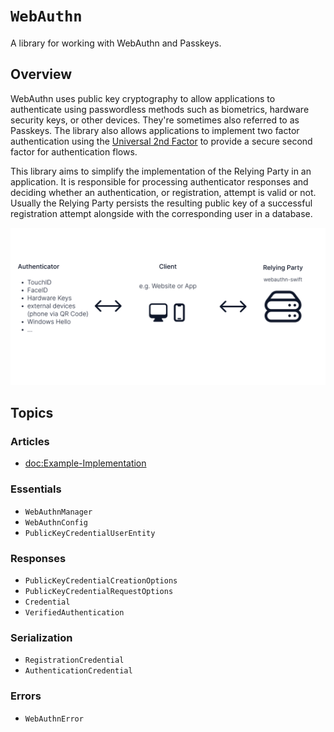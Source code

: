 # ``WebAuthn``

A library for working with WebAuthn and Passkeys.

## Overview

WebAuthn uses public key cryptography to allow applications to authenticate using passwordless methods
such as biometrics, hardware security keys, or other devices. They're sometimes also referred to as Passkeys. The library also allows applications to implement two factor authentication using the [Universal 2nd Factor](https://en.wikipedia.org/wiki/Universal_2nd_Factor) to provide a secure second factor for authentication flows.

This library aims to simplify the implementation of the Relying Party in an application. It is responsible
for processing authenticator responses and deciding whether an authentication, or registration, attempt is valid
or not. Usually the Relying Party persists the resulting public key of a successful registration attempt alongside with
the corresponding user in a database.

![Graphic explaining WebAuthn parties](overview.svg)

## Topics

### Articles

- <doc:Example-Implementation>

### Essentials

- ``WebAuthnManager``
- ``WebAuthnConfig``
- ``PublicKeyCredentialUserEntity``

### Responses

- ``PublicKeyCredentialCreationOptions``
- ``PublicKeyCredentialRequestOptions``
- ``Credential``
- ``VerifiedAuthentication``

### Serialization

- ``RegistrationCredential``
- ``AuthenticationCredential``

### Errors

- ``WebAuthnError``
